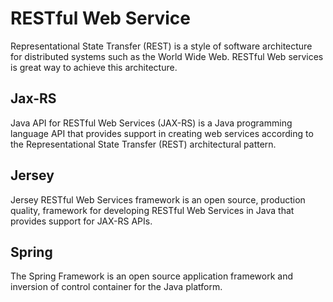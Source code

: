 # RESTful Web Service

Representational State Transfer (REST) is a style of software architecture
for distributed systems such as the World Wide Web.
RESTful Web services is great way to achieve this architecture.

## Jax-RS

Java API for RESTful Web Services (JAX-RS) is a Java programming language API
that provides support in creating web services according to the
Representational State Transfer (REST) architectural pattern.

## Jersey

Jersey RESTful Web Services framework is an open source, production quality,
framework for developing RESTful Web Services in Java that provides support for
JAX-RS APIs.

## Spring

The Spring Framework is an open source application framework
and inversion of control container for the Java platform.
